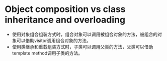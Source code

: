 # Object composition vs class inheritance and overloading

- 使用对象组合组装方式时，组合对象可以调用被组合对象的方法，被组合的对象可以借助visitor调用组合对象的方法。
- 使用类继承和重载组装方式时，子类可以调用父类的方法，父类可以借助template method调用子类的方法。
